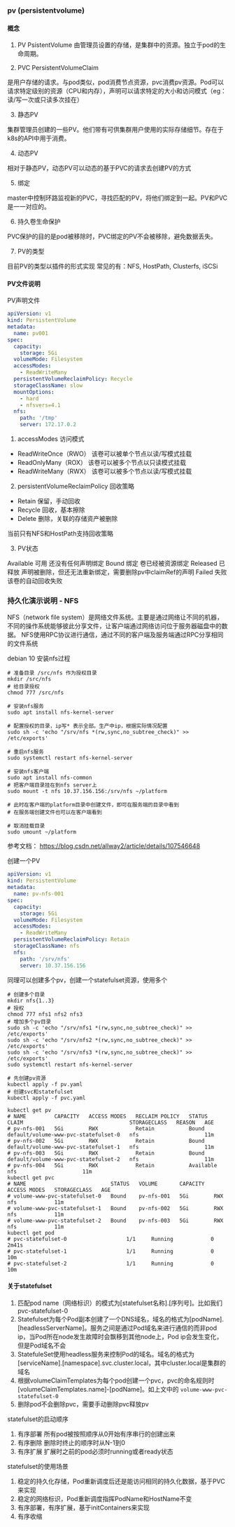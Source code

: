 ### pv (persistentvolume)

#### 概念
1. PV PsistentVolume 
由管理员设置的存储，是集群中的资源。独立于pod的生命周期。

2. PVC PersistentVolumeClaim

是用户存储的请求。与pod类似，pod消费节点资源，pvc消费pv资源。Pod可以请求特定级别的资源（CPU和内存），声明可以请求特定的大小和访问模式（eg：读/写一次或只读多次挂在）

3. 静态PV

集群管理员创建的一些PV。他们带有可供集群用户使用的实际存储细节。存在于k8s的API中用于消费。

4. 动态PV

相对于静态PV，动态PV可以动态的基于PVC的请求去创建PV的方式

5. 绑定

master中控制环路监视新的PVC，寻找匹配的PV，将他们绑定到一起。PV和PVC是一一对应的。

6. 持久卷生命保护

PVC保护的目的是pod被移除时，PVC绑定的PV不会被移除，避免数据丢失。

7. PV的类型

目前PV的类型以插件的形式实现
常见的有：NFS, HostPath, Clusterfs, iSCSi


#### PV文件说明

PV声明文件
```yaml
apiVersion: v1
kind: PersistentVolume
metadata: 
  name: pv001
spec:
  capacity: 
    storage: 5Gi
  volumeMode: Filesystem
  accessModes: 
    - ReadWriteMany
  persistentVolumeReclaimPolicy: Recycle
  storageClassName: slow
  mountOptions:
    - hard
    - nfsvers=4.1
  nfs:
    path: '/tmp'
    server: 172.17.0.2

```
1. accessModes 访问模式

- ReadWriteOnce（RWO） 该卷可以被单个节点以读/写模式挂载
- ReadOnlyMany（ROX） 该卷可以被多个节点以只读模式挂载
- ReadWriteMany（RWX） 该卷可以被多个节点以读/写模式挂载

2. persistentVolumeReclaimPolicy 回收策略

- Retain 保留，手动回收
- Recycle 回收，基本擦除
- Delete 删除，关联的存储资产被删除

当前只有NFS和HostPath支持回收策略

3. PV状态

Available 可用 还没有任何声明绑定
Bound 绑定 卷已经被资源绑定
Released 已释放 声明被删除，但还无法重新绑定，需要删除pv中claimRef的声明
Failed 失败 该卷的自动回收失败


### 持久化演示说明 - NFS

NFS（network file system）是网络文件系统。主要是通过网络让不同的机器，不同的操作系统能够彼此分享文件，让客户端通过网络访问位于服务器磁盘中的数据。
NFS使用RPC协议进行通信，通过不同的客户端及服务端通过RPC分享相同的文件系统

debian 10 安装nfs过程

```shell
# 准备目录 /src/nfs 作为授权目录
mkdir /src/nfs
# 给目录授权
chmod 777 /src/nfs

# 安装nfs服务
sudo apt install nfs-kernel-server

# 配置授权的目录，ip写* 表示全部。生产中ip，根据实际情况配置
sudo sh -c 'echo "/srv/nfs *(rw,sync,no_subtree_check)" >> /etc/exports'

# 重启nfs服务
sudo systemctl restart nfs-kernel-server

# 安装nfs客户端
sudo apt install nfs-common
# 把客户端目录挂在到nfs server上
sudo mount -t nfs 10.37.156.156:/srv/nfs ~/platform

# 此时在客户端的platform目录中创建文件，即可在服务端的目录中看到
# 在服务端创建文件也可以在客户端看到

# 取消挂载目录
sudo umount ~/platform
```

参考文档： https://blog.csdn.net/allway2/article/details/107546648

创建一个PV

```yaml
apiVersion: v1
kind: PersistentVolume
metadata: 
  name: pv-nfs-001
spec:
  capacity: 
    storage: 5Gi
  volumeMode: Filesystem
  accessModes: 
    - ReadWriteMany
  persistentVolumeReclaimPolicy: Retain
  storageClassName: nfs
  nfs:
    path: '/srv/nfs'
    server: 10.37.156.156

```

同理可以创建多个pv，创建一个statefulset资源，使用多个

```shell
# 创建多个目录
mkdir nfs{1..3}
# 授权
chmod 777 nfs1 nfs2 nfs3
# 增加多个pv目录
sudo sh -c 'echo "/srv/nfs1 *(rw,sync,no_subtree_check)" >> /etc/exports'
sudo sh -c 'echo "/srv/nfs2 *(rw,sync,no_subtree_check)" >> /etc/exports'
sudo sh -c 'echo "/srv/nfs3 *(rw,sync,no_subtree_check)" >> /etc/exports'
sudo systemctl restart nfs-kernel-server

# 先创建pv资源
kubectl apply -f pv.yaml
# 创建svc和statefulset
kubectl apply -f pvc.yaml

kubectl get pv
# NAME         CAPACITY   ACCESS MODES   RECLAIM POLICY   STATUS      CLAIM                                  STORAGECLASS   REASON   AGE
# pv-nfs-001   5Gi        RWX            Retain           Bound       default/volume-www-pvc-statefulset-0   nfs                     11m
# pv-nfs-002   5Gi        RWX            Retain           Bound       default/volume-www-pvc-statefulset-1   nfs                     11m
# pv-nfs-003   5Gi        RWX            Retain           Bound       default/volume-www-pvc-statefulset-2   nfs                     11m
# pv-nfs-004   5Gi        RWX            Retain           Available                                          nfs                     11m
kubectl get pvc 
# NAME                           STATUS   VOLUME       CAPACITY   ACCESS MODES   STORAGECLASS   AGE
# volume-www-pvc-statefulset-0   Bound    pv-nfs-001   5Gi        RWX            nfs            11m
# volume-www-pvc-statefulset-1   Bound    pv-nfs-002   5Gi        RWX            nfs            11m
# volume-www-pvc-statefulset-2   Bound    pv-nfs-003   5Gi        RWX            nfs            11m
kubectl get pod 
# pvc-statefulset-0                   1/1     Running            0                2m41s
# pvc-statefulset-1                   1/1     Running            0                10m
# pvc-statefulset-2                   1/1     Running            0                10m
```


#### 关于statefulset

1. 匹配pod name（网络标识）的模式为[statefulset名称].[序列号]。比如我们 pvc-statefulset-0 
2. Statefulset为每个Pod副本创建了一个DNS域名，域名的格式为[podName].[headlessServerName]。服务之间是通过Pod域名来进行通信的而非pod ip，当Pod所在node发生故障时会飘移到其他node上，Pod ip会发生变化，但是Pod域名不会
3. StatefuleSet使用headless服务来控制Pod的域名。域名的格式为[serviceName].[namespace].svc.cluster.local，其中cluster.local是集群的域名
4. 根据volumeClaimTemplates为每个pod创建一个pvc，pvc的命名规则时[volumeClaimTemplates.name]-[podName]。如上文中的 `volume-www-pvc-statefulset-0`
5. 删除pod不会删除pvc，需要手动删除pvc释放pv
   
statefulset的启动顺序
1. 有序部署 所有pod被按照顺序从0开始有序串行的创建出来
2. 有序删除 删除时终止的顺序时从N-1到0
3. 有序扩展 扩展时之前的pod必须时running或者ready状态

statefulset的使用场景
1. 稳定的持久化存储，Pod重新调度后还是能访问相同的持久化数据，基于PVC来实现
2. 稳定的网络标识，Pod重新调度指挥PodName和HostName不变
3. 有序部署，有序扩展，基于initContainers来实现
4. 有序收缩
